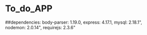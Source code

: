 # To_do_APP

##dependencies: 
body-parser:  1.19.0,
express:      4.17.1,
mysql:        2.18.1",
nodemon:      2.0.14",
requirejs:    2.3.6"
